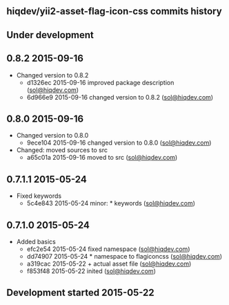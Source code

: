 hiqdev/yii2-asset-flag-icon-css commits history
-----------------------------------------------

## Under development


## 0.8.2 2015-09-16

- Changed version to 0.8.2
    - d1326ec 2015-09-16 improved package description (sol@hiqdev.com)
    - 6d966e9 2015-09-16 changed version to 0.8.2 (sol@hiqdev.com)

## 0.8.0 2015-09-16

- Changed version to 0.8.0
    - 9ece104 2015-09-16 changed version to 0.8.0 (sol@hiqdev.com)
- Changed: moved sources to src
    - a65c01a 2015-09-16 moved to src (sol@hiqdev.com)

## 0.7.1.1 2015-05-24

- Fixed keywords
    - 5c4e843 2015-05-24 minor: * keywords (sol@hiqdev.com)

## 0.7.1.0 2015-05-24

- Added basics
    - efc2e54 2015-05-24 fixed namespace (sol@hiqdev.com)
    - dd74907 2015-05-24 * namespace to flagiconcss (sol@hiqdev.com)
    - a319cac 2015-05-22 + actual asset file (sol@hiqdev.com)
    - f853f48 2015-05-22 inited (sol@hiqdev.com)

## Development started 2015-05-22

